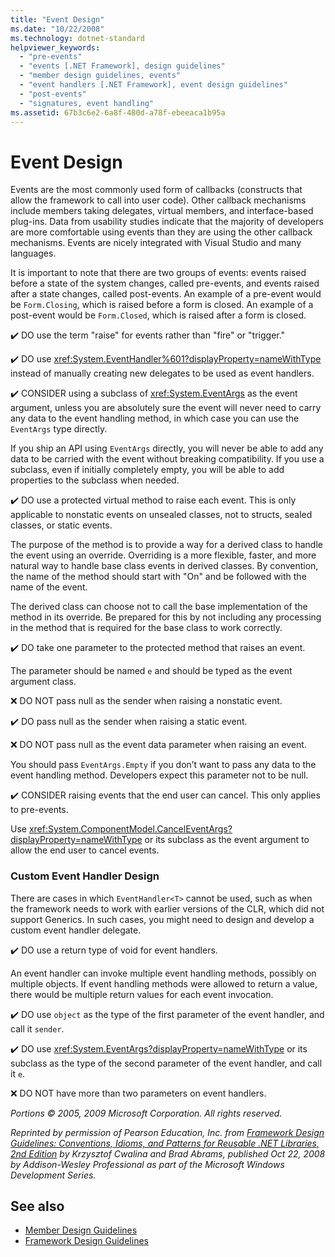 ```yaml
---
title: "Event Design"
ms.date: "10/22/2008"
ms.technology: dotnet-standard
helpviewer_keywords:
  - "pre-events"
  - "events [.NET Framework], design guidelines"
  - "member design guidelines, events"
  - "event handlers [.NET Framework], event design guidelines"
  - "post-events"
  - "signatures, event handling"
ms.assetid: 67b3c6e2-6a8f-480d-a78f-ebeeaca1b95a
---
```

# Event Design
Events are the most commonly used form of callbacks (constructs that allow the framework to call into user code). Other callback mechanisms include members taking delegates, virtual members, and interface-based plug-ins. Data from usability studies indicate that the majority of developers are more comfortable using events than they are using the other callback mechanisms. Events are nicely integrated with Visual Studio and many languages.

 It is important to note that there are two groups of events: events raised before a state of the system changes, called pre-events, and events raised after a state changes, called post-events. An example of a pre-event would be `Form.Closing`, which is raised before a form is closed. An example of a post-event would be `Form.Closed`, which is raised after a form is closed.

 ✔️ DO use the term "raise" for events rather than "fire" or "trigger."

 ✔️ DO use <xref:System.EventHandler%601?displayProperty=nameWithType> instead of manually creating new delegates to be used as event handlers.

 ✔️ CONSIDER using a subclass of <xref:System.EventArgs> as the event argument, unless you are absolutely sure the event will never need to carry any data to the event handling method, in which case you can use the `EventArgs` type directly.

 If you ship an API using `EventArgs` directly, you will never be able to add any data to be carried with the event without breaking compatibility. If you use a subclass, even if initially completely empty, you will be able to add properties to the subclass when needed.

 ✔️ DO use a protected virtual method to raise each event. This is only applicable to nonstatic events on unsealed classes, not to structs, sealed classes, or static events.

 The purpose of the method is to provide a way for a derived class to handle the event using an override. Overriding is a more flexible, faster, and more natural way to handle base class events in derived classes. By convention, the name of the method should start with "On" and be followed with the name of the event.

 The derived class can choose not to call the base implementation of the method in its override. Be prepared for this by not including any processing in the method that is required for the base class to work correctly.

 ✔️ DO take one parameter to the protected method that raises an event.

 The parameter should be named `e` and should be typed as the event argument class.

 ❌ DO NOT pass null as the sender when raising a nonstatic event.

 ✔️ DO pass null as the sender when raising a static event.

 ❌ DO NOT pass null as the event data parameter when raising an event.

 You should pass `EventArgs.Empty` if you don’t want to pass any data to the event handling method. Developers expect this parameter not to be null.

 ✔️ CONSIDER raising events that the end user can cancel. This only applies to pre-events.

 Use <xref:System.ComponentModel.CancelEventArgs?displayProperty=nameWithType> or its subclass as the event argument to allow the end user to cancel events.

### Custom Event Handler Design
 There are cases in which `EventHandler<T>` cannot be used, such as when the framework needs to work with earlier versions of the CLR, which did not support Generics. In such cases, you might need to design and develop a custom event handler delegate.

 ✔️ DO use a return type of void for event handlers.

 An event handler can invoke multiple event handling methods, possibly on multiple objects. If event handling methods were allowed to return a value, there would be multiple return values for each event invocation.

 ✔️ DO use `object` as the type of the first parameter of the event handler, and call it `sender`.

 ✔️ DO use <xref:System.EventArgs?displayProperty=nameWithType> or its subclass as the type of the second parameter of the event handler, and call it `e`.

 ❌ DO NOT have more than two parameters on event handlers.

 *Portions © 2005, 2009 Microsoft Corporation. All rights reserved.*

 *Reprinted by permission of Pearson Education, Inc. from [Framework Design Guidelines: Conventions, Idioms, and Patterns for Reusable .NET Libraries, 2nd Edition](https://www.informit.com/store/framework-design-guidelines-conventions-idioms-and-9780321545619) by Krzysztof Cwalina and Brad Abrams, published Oct 22, 2008 by Addison-Wesley Professional as part of the Microsoft Windows Development Series.*

## See also

- [Member Design Guidelines](member.md)
- [Framework Design Guidelines](index.md)
